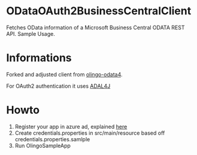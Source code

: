 # ODataOAuth2BusinessCentralClient
Fetches OData information of a Microsoft Business Central ODATA REST API. Sample Usage.

# Informations
Forked and adjusted client from [olingo-odata4](https://github.com/apache/olingo-odata4).

For OAuth2 authentication it uses [ADAL4J](https://github.com/AzureAD/azure-activedirectory-library-for-java)

# Howto
1. Register your app in azure ad, explained [here](https://docs.microsoft.com/de-de/azure/active-directory/develop/quickstart-v1-add-azure-ad-app#to-register-a-new-application-using-the-azure-portal)
2. Create credentials.properties in src/main/resource based off credentials.properties.samlple
3. Run OlingoSampleApp


